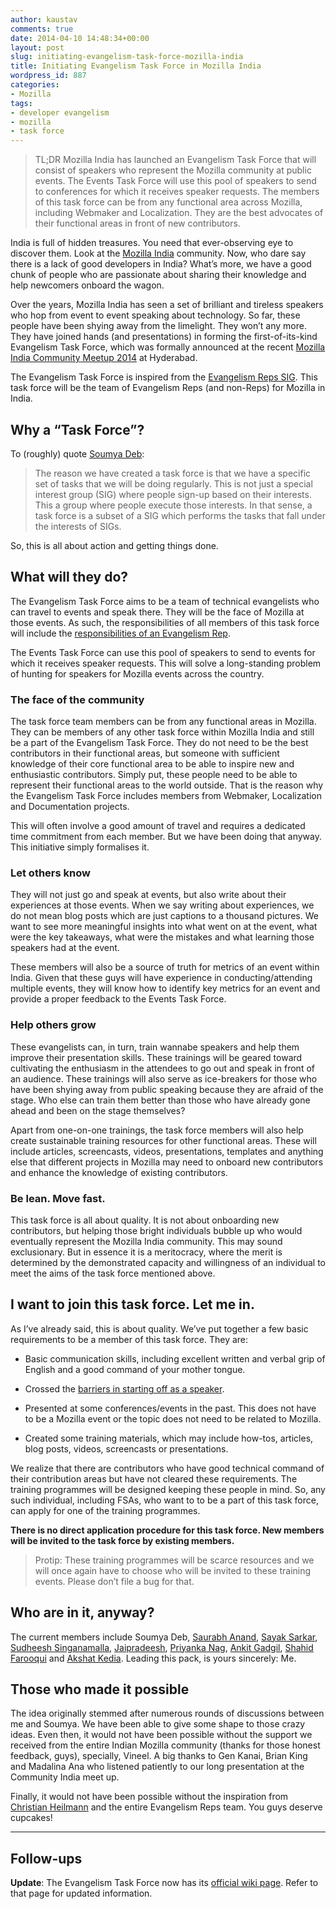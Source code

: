 ```yaml
---
author: kaustav
comments: true
date: 2014-04-10 14:48:34+00:00
layout: post
slug: initiating-evangelism-task-force-mozilla-india
title: Initiating Evangelism Task Force in Mozilla India
wordpress_id: 887
categories:
- Mozilla
tags:
- developer evangelism
- mozilla
- task force
---
```


<blockquote>
  TL;DR Mozilla India has launched an Evangelism Task Force that will consist of speakers who represent the Mozilla community at public events. The Events Task Force will use this pool of speakers to send to conferences for which it receives speaker requests. The members of this task force can be from any functional area across Mozilla, including Webmaker and Localization. They are the best advocates of their functional areas in front of new contributors.
</blockquote>



India is full of hidden treasures. You need that ever-observing eye to discover them. Look at the [Mozilla India](http://mozillaindia.org) community. Now, who dare say there is a lack of good developers in India? What’s more, we have a good chunk of people who are passionate about sharing their knowledge and help newcomers onboard the wagon.<!-- more -->

Over the years, Mozilla India has seen a set of brilliant and tireless speakers who hop from event to event speaking about technology. So far, these people have been shying away from the limelight. They won’t any more. They have joined hands (and presentations) in forming the first-of-its-kind Evangelism Task Force, which was formally announced at the recent [Mozilla India Community Meetup 2014](https://reps.mozilla.org/e/mozilla-india-inter-community-meetup-2014/) at Hyderabad.

The Evangelism Task Force is inspired from the [Evangelism Reps SIG](https://wiki.mozilla.org/ReMo/SIGs/Evangelism_Reps). This task force will be the team of Evangelism Reps (and non-Reps) for Mozilla in India.



## Why a “Task Force”?



To (roughly) quote [Soumya Deb](http://debs.io):



<blockquote>
  The reason we have created a task force is that we have a specific set of tasks that we will be doing regularly. This is not just a special interest group (SIG) where people sign-up based on their interests. This a group where people execute those interests. In that sense, a task force is a subset of a SIG which performs the tasks that fall under the interests of SIGs.
</blockquote>



So, this is all about action and getting things done.



## What will they do?



The Evangelism Task Force aims to be a team of technical evangelists who can travel to events and speak there. They will be the face of Mozilla at those events. As such, the responsibilities of all members of this task force will include the [responsibilities of an Evangelism Rep](https://wiki.mozilla.org/ReMo/SIGs/Evangelism_Reps#Responsibilities).

The Events Task Force can use this pool of speakers to send to events for which it receives speaker requests. This will solve a long-standing problem of hunting for speakers for Mozilla events across the country.



### The face of the community



The task force team members can be from any functional areas in Mozilla. They can be members of any other task force within Mozilla India and still be a part of the Evangelism Task Force. They do not need to be the best contributors in their functional areas, but someone with sufficient knowledge of their core functional area to be able to inspire new and enthusiastic contributors. Simply put, these people need to be able to represent their functional areas to the world outside. That is the reason why the Evangelism Task Force includes members from Webmaker, Localization and Documentation projects.

This will often involve a good amount of travel and requires a dedicated time commitment from each member. But we have been doing that anyway. This initiative simply formalises it.



### Let others know



They will not just go and speak at events, but also write about their experiences at those events. When we say writing about experiences, we do not mean blog posts which are just captions to a thousand pictures. We want to see more meaningful insights into what went on at the event, what were the key takeaways, what were the mistakes and what learning those speakers had at the event.

These members will also be a source of truth for metrics of an event within India. Given that these guys will have experience in conducting/attending multiple events, they will know how to identify key metrics for an event and provide a proper feedback to the Events Task Force.



### Help others grow



These evangelists can, in turn, train wannabe speakers and help them improve their presentation skills. These trainings will be geared toward cultivating the enthusiasm in the attendees to go out and speak in front of an audience. These trainings will also serve as ice-breakers for those who have been shying away from public speaking because they are afraid of the stage. Who else can train them better than those who have already gone ahead and been on the stage themselves?

Apart from one-on-one trainings, the task force members will also help create sustainable training resources for other functional areas. These will include articles, screencasts, videos, presentations, templates and anything else that different projects in Mozilla may need to onboard new contributors and enhance the knowledge of existing contributors.



### Be lean. Move fast.



This task force is all about quality. It is not about onboarding new contributors, but helping those bright individuals bubble up who would eventually represent the Mozilla India community. This may sound exclusionary. But in essence it is a meritocracy, where the merit is determined by the demonstrated capacity and willingness of an individual to meet the aims of the task force mentioned above.



## I want to join this task force. Let me in.



As I’ve already said, this is about quality. We’ve put together a few basic requirements to be a member of this task force. They are:





  * Basic communication skills, including excellent written and verbal grip of English and a good command of your mother tongue.


  * Crossed the [barriers in starting off as a speaker](http://christianheilmann.com/2012/09/05/de-bricking-yourself-starting-out-as-a-speaker/).


  * Presented at some conferences/events in the past. This does not have to be a Mozilla event or the topic does not need to be related to Mozilla.


  * Created some training materials, which may include how-tos, articles, blog posts, videos, screencasts or presentations.



We realize that there are contributors who have good technical command of their contribution areas but have not cleared these requirements. The training programmes will be designed keeping these people in mind. So, any such individual, including FSAs, who want to to be a part of this task force, can apply for one of the training programmes.

**There is no direct application procedure for this task force. New members will be invited to the task force by existing members.**



<blockquote>
  Protip: These training programmes will be scarce resources and we will once again have to choose who will be invited to these training events. Please don’t file a bug for that.
</blockquote>





## Who are in it, anyway?



The current members include Soumya Deb, [Saurabh Anand](http://sawrubh.tumblr.com/), [Sayak Sarkar](http://sayak.in/), [Sudheesh Singanamalla](http://www.sudheesh.info/), [Jaipradeesh](https://mozillians.org/en-US/u/jaipradeesh/), [Priyanka Nag](http://priynag.in), [Ankit Gadgil](http://ankitgadgil.blogspot.in/), [Shahid Farooqui](http://www.shahidfarooqui.in/) and [Akshat Kedia](https://mozillians.org/en-US/u/aksht.kedia/). Leading this pack, is yours sincerely: Me.



## Those who made it possible



The idea originally stemmed after numerous rounds of discussions between me and Soumya. We have been able to give some shape to those crazy ideas. Even then, it would not have been possible without the support we received from the entire Indian Mozilla community (thanks for those honest feedback, guys), specially, Vineel. A big thanks to Gen Kanai, Brian King and Madalina Ana who listened patiently to our long presentation at the Community India meet up.

Finally, it would not have been possible without the inspiration from [Christian Heilmann](http://christianheilmann.com) and the entire Evangelism Reps team. You guys deserve cupcakes!



* * *





## Follow-ups



**Update**: The Evangelism Task Force now has its [official wiki page](http://wiki.mozillaindia.org/Task_force/Evangelism). Refer to that page for updated information.
